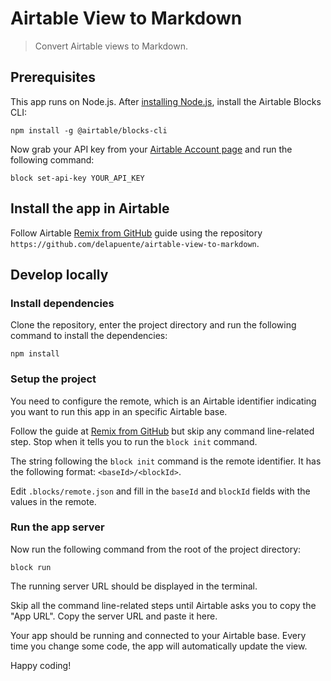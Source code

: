 # Airtable View to Markdown

> Convert Airtable views to Markdown.

## Prerequisites

This app runs on Node.js. After [installing Node.js](https://nodejs.org/en/download/package-manager/), install the Airtable Blocks CLI:

```
npm install -g @airtable/blocks-cli
```

Now grab your API key from your [Airtable Account page](https://airtable.com/account/) and run the following command:

```
block set-api-key YOUR_API_KEY
```

## Install the app in Airtable

Follow Airtable [Remix from GitHub](https://www.airtable.com/developers/apps/guides/remix-from-github) guide using the repository `https://github.com/delapuente/airtable-view-to-markdown`.

## Develop locally

### Install dependencies

Clone the repository, enter the project directory and run the following command to install the dependencies:

```
npm install
```
### Setup the project

You need to configure the remote, which is an Airtable identifier indicating you want to run this app in an specific Airtable base.

Follow the guide at [Remix from GitHub](https://www.airtable.com/developers/apps/guides/remix-from-github) but skip any command line-related step. Stop when it tells you to run the `block init` command.

The string following the `block init` command is the remote identifier. It has the following format: `<baseId>/<blockId>`.

Edit `.blocks/remote.json` and fill in the `baseId` and `blockId` fields with the values in the remote.

### Run the app server

Now run the following command from the root of the project directory:

```
block run
```

The running server URL should be displayed in the terminal.

Skip all the command line-related steps until Airtable asks you to copy the "App URL". Copy the server URL and paste it here.

Your app should be running and connected to your Airtable base. Every time you change some code, the app will automatically update the view.

Happy coding!
